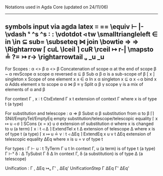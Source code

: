 Notations used in Agda Core (updated on 24/11/06)

---------------------------------------------------------------------------------------------------
symbols     input via agda          latex
≡           ==                      \equiv
⊢           |-                      \vdash
ˢ           ^s                      ^s
∶           :                       \vdotdot
◃           tw                      \smalltriangleleft
∈           in                      \in
⊆           sub=                    \subseteq
⋈           join                    \bowtie
⇒           =>                      \Rightarrow
⌈           cuL                     \lceil
⌉           cuR                     \rceil
↦           r-|                     \mapsto
≟           ?=
↣           r->                     \rightarrowtail
ᵤ           _u                      _u
---------------------------------------------------------------------------------------------------

For Scopes :
α <> β                  α <> β                  Concatenation of scope α at the end of scope β
~ α                     revScope α              scope α reversed
α ⊆ β                   Sub α β                 α is a sub-scope of β
[ x ]                   singleton x             Scope of one element x
x ∈ α                   In x α                  singleton x ⊆ α
x ◃ α                   bind x α                Adds element x to scope α
α ⋈ β ≡ γ               Split α β γ             scope γ is a mix of elements of α and β

For context
Γ , x ∶ t               CtxExtend Γ x t         extension of context Γ where x is of type t (a type)

For substitution and telescope :
α ⇒ β                   Subst α β               substitution from α to β
⌈⌉                      SNil/EmptyTel/EmptyEq   empty substitution/telescope/telescopic equality
⌈ x ↦ u ◃ σ ⌉           SCons {x = x} u σ       extension of substitution σ where x is changed to u (a term)
⌈ x ∶ t ◃ Δ ⌉           ExtendTel x t Δ         extension of telescope Δ where x is of type t (a type)
⌈ x ↦ u ≟ v ∶ t ◃ ΔEq ⌉ ExtendEq x u v t ΔEq    extension of telescopic equality ΔEq where x is u = v of type t

For types :
Γ ⊢ u ∶ t               TyTerm Γ u t            In context Γ, u (a term) is of type t (a type)
Γ ⊢ˢ δ ∶ Δ              TySubst Γ δ Δ           In context Γ,  δ (a substitution) is of type Δ (a telescope)

Unification :
Γ , ΔEq ↣ᵤ Γ' , ΔEq'   UnificationStep Γ ΔEq Γ' ΔEq'

